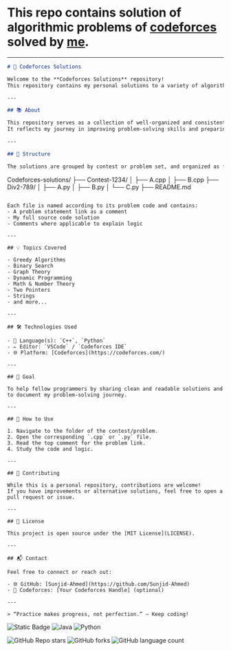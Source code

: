 <!-- Readme file -->
# This repo contains solution of algorithmic problems of [codeforces](https://codeforces.com/ "visit codeforces") solved by [me](https://codeforces.com/profile/Mars_Coder).

---

```markdown
# 🚀 Codeforces Solutions

Welcome to the **Codeforces Solutions** repository!  
This repository contains my personal solutions to a variety of algorithmic and competitive programming problems from [Codeforces](https://codeforces.com/).

---

## 📚 About

This repository serves as a collection of well-organized and consistently formatted solutions to problems I’ve solved on Codeforces.  
It reflects my journey in improving problem-solving skills and preparing for competitive programming contests.

---

## 📂 Structure

The solutions are grouped by contest or problem set, and organized as follows:

```

Codeforces-solutions/
├── Contest-1234/
│   ├── A.cpp
│   ├── B.cpp
├── Div2-789/
│   ├── A.py
│   ├── B.py
│   └── C.py
├── README.md

```

Each file is named according to its problem code and contains:
- A problem statement link as a comment
- My full source code solution
- Comments where applicable to explain logic

---

## 💡 Topics Covered

- Greedy Algorithms  
- Binary Search  
- Graph Theory  
- Dynamic Programming  
- Math & Number Theory  
- Two Pointers  
- Strings  
- and more...

---

## 🛠️ Technologies Used

- 🧠 Language(s): `C++`, `Python`
- ✏️ Editor: `VSCode` / `Codeforces IDE`
- 🌐 Platform: [Codeforces](https://codeforces.com/)

---

## 🎯 Goal

To help fellow programmers by sharing clean and readable solutions and to document my problem-solving journey.

---

## 🧠 How to Use

1. Navigate to the folder of the contest/problem.
2. Open the corresponding `.cpp` or `.py` file.
3. Read the top comment for the problem link.
4. Study the code and logic.

---

## 🤝 Contributing

While this is a personal repository, contributions are welcome!  
If you have improvements or alternative solutions, feel free to open a pull request or issue.

---

## 📌 License

This project is open source under the [MIT License](LICENSE).

---

## 📬 Contact

Feel free to connect or reach out:

- 🌐 GitHub: [Sunjid-Ahmed](https://github.com/Sunjid-Ahmed)
- 💬 Codeforces: [Your Codeforces Handle] (optional)

---

> “Practice makes progress, not perfection.” — Keep coding!

```

![Static Badge](https://img.shields.io/badge/c%2B%2B-00599C?style=plastic&logo=cplusplus&labelColor=black)
![Java](https://img.shields.io/badge/java-%23ED8B00.svg?style=plastic&logo=openjdk&logoColor=white)
![Python](https://img.shields.io/badge/python-3670A0?style=plastic&logo=python&logoColor=ffdd54)

![GitHub Repo stars](https://img.shields.io/github/stars/tar3q-az1z/Codeforces-solutions?style=plastic&labelColor=magenta&color=lime) 
![GitHub forks](https://img.shields.io/github/forks/tar3q-az1z/Codeforces-solutions?style=plastic&labelColor=indigo&color=blue)
![GitHub language count](https://img.shields.io/github/languages/count/tar3q-az1z/Codeforces-solutions?labelColor=yellow)
